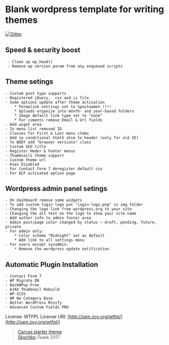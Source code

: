 # Blank wordpress template for writing themes
[![Gitter](https://badges.gitter.im/Join%20Chat.svg)](https://gitter.im/vskochko/carcas?utm_source=badge&utm_medium=badge&utm_campaign=pr-badge&utm_content=body_badge)

## Speed & security boost

```
 - Clean up wp_head()
 - Remove wp version param from any enqueued scripts
```

## Theme setings

```
- Custom post type supports
- Registered jQuery,  css and js file
- Some options update after theme activation
    * Permalink settings set to %postname% !!!!
    * Uploads organize into month- and year-based folders
    * Image default link type set to "none"
    * For coments remove Email & Url fields
- Add wiget area
- In menu list removed ID
- Classes for First & Last menu items
- Add ie conditional html5 shim to header (only for old IE)
- To BODY add "browser versions" class
- Custom SEO title
- Register Heder & Footer menus
- Thumbnails theme support
- Custom theme url
- Kses Disabled
- For Contact Form 7 deregister default css
- For ACF activated option page
```

## Wordpress admin panel setings

```
- On dashboard remove some widgets
- To add custom login logo put "login-logo.png" in img folder
- Changing the logo link from wordpress.org to your site
- Changing the alt text on the logo to show your site name
- Add author info to admin footer area
- Admin post/page color changed by status – draft, pending, future, private
- For admin only:
    * Color scheme "Midnight" set as default
    * Add link to all settings menu
- For users except sysadmin:
    * Remove the wordpress update notification
```

## Automatic Plugin Installation

```
- Contact Form 7
- WP Migrate DB
- BackWPup Free
- AJAX Thumbnail Rebuild
- WP-SCSS
- WP No Category Base
- Better WordPress Minify
- Advanced Custom Fields PRO
```



License: WTFPL License URI: [http://sam.zoy.org/wtfpl/](http://sam.zoy.org/wtfpl/)

>  [Carcas starter theme](https://github.com/vskochko/carcas) <br />  [Skochko](https://www.facebook.com/skochko)  Львів 2017
